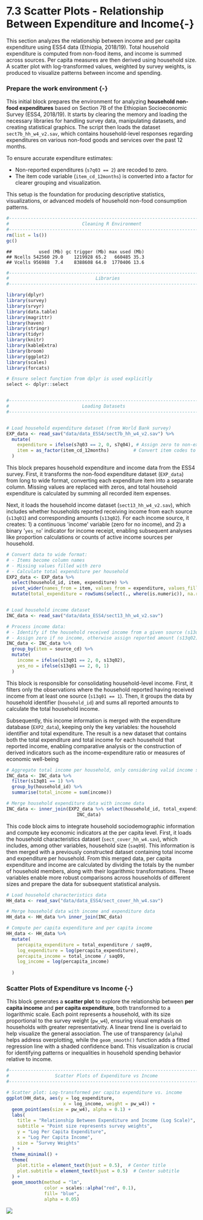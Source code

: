 

# 7.3 Scatter Plots - Relationship Between Expenditure and Income{-}

This section analyzes the relationship between income and per capita expenditure using ESS4 data (Ethiopia, 2018/19). Total household expenditure is computed from non-food items, and income is summed across sources. Per capita measures are then derived using household size. A scatter plot with log-transformed values, weighted by survey weights, is produced to visualize patterns between income and spending.

### Prepare the work environment {-}

This initial block prepares the environment for analyzing **household non-food expenditures** based on Section 7B of the Ethiopian Socioeconomic Survey (ESS4, 2018/19). It starts by clearing the memory and loading the necessary libraries for handling survey data, manipulating datasets, and creating statistical graphics. The script then loads the dataset `sect7b_hh_w4_v2.sav`, which contains household-level responses regarding expenditures on various non-food goods and services over the past 12 months.

To ensure accurate expenditure estimates:
- Non-reported expenditures (`s7q03 == 2`) are recoded to zero.
- The item code variable (`item_cd_12months`) is converted into a factor for clearer grouping and visualization.

This setup is the foundation for producing descriptive statistics, visualizations, or advanced models of household non-food consumption patterns.



``` r
#------------------------------------------------------------------------------#
#                           Cleaning R Environment                             #
#------------------------------------------------------------------------------#
rm(list = ls())  
gc()             
```

```
##          used (Mb) gc trigger (Mb) max used (Mb)
## Ncells 542560 29.0    1219928 65.2   660485 35.3
## Vcells 956988  7.4    8388608 64.0  1770406 13.6
```

``` r
#------------------------------------------------------------------------------#
#                                Libraries                                     #
#------------------------------------------------------------------------------#

library(dplyr)
library(survey)
library(srvyr)
library(data.table)
library(magrittr)
library(haven)
library(stringr)
library(tidyr)
library(knitr)
library(kableExtra)
library(broom)
library(ggplot2)
library(scales)
library(forcats)

# Ensure select function from dplyr is used explicitly
select <- dplyr::select


#------------------------------------------------------------------------------#
#                           Loading Datasets                                   #
#------------------------------------------------------------------------------#


# Load household expenditure dataset (from World Bank survey)
EXP_data <- read_sav("data/data_ESS4/sect7b_hh_w4_v2.sav") %>% 
  mutate(
    expenditure = ifelse(s7q03 == 2, 0, s7q04), # Assign zero to non-expenditures
    item = as_factor(item_cd_12months)         # Convert item codes to factors
  )
```

This block prepares household expenditure and income data from the ESS4 survey. First, it transforms the non-food expenditure dataset (`EXP_data`) from long to wide format, converting each expenditure item into a separate column. Missing values are replaced with zeros, and total household expenditure is calculated by summing all recorded item expenses.

Next, it loads the household income dataset (`sect13_hh_w4_v2.sav`), which includes whether households reported receiving income from each source (`s13q01`) and corresponding amounts (`s13q02`). For each income source, it creates: 1) a continuous 'income' variable (zero for no income), and 2) a binary '`yes_no`' indicator for income receipt, enabling subsequent analyses like proportion calculations or counts of active income sources per household.


``` r
# Convert data to wide format:
# - Items become column names
# - Missing values filled with zero
# - Calculate total expenditure per household
EXP2_data <- EXP_data %>% 
  select(household_id, item, expenditure) %>% 
  pivot_wider(names_from = item, values_from = expenditure, values_fill = list(expenditure = 0)) %>% 
  mutate(total_expenditure = rowSums(select(., where(is.numeric)), na.rm = TRUE))


# Load household income dataset
INC_data <- read_sav("data/data_ESS4/sect13_hh_w4_v2.sav")

# Process income data:
# - Identify if the household received income from a given source (s13q01)
# - Assign zero if no income, otherwise assign reported amount (s13q02)
INC_data <- INC_data %>% 
  group_by(item = source_cd) %>%
  mutate(
    income = ifelse(s13q01 == 2, 0, s13q02),
    yes_no = ifelse(s13q01 == 2, 0, 1)
  )
```

This block is responsible for consolidating household-level income. First, it filters only the observations where the household reported having received income from at least one source (`s13q01 == 1`). Then, it groups the data by household identifier (`household_id`) and sums all reported amounts to calculate the total household income.

Subsequently, this income information is merged with the expenditure database (`EXP2_data`), keeping only the key variables: the household identifier and total expenditure. The result is a new dataset that contains both the total expenditure and total income for each household that reported income, enabling comparative analysis or the construction of derived indicators such as the income-expenditure ratio or measures of economic well-being


``` r
# Aggregate total income per household, only considering valid income sources
INC_data <- INC_data %>%  
  filter(s13q01 == 1) %>% 
  group_by(household_id) %>% 
  summarise(total_income = sum(income))

# Merge household expenditure data with income data
INC_data <- inner_join(EXP2_data %>% select(household_id, total_expenditure),
                          INC_data)
```

This code block aims to integrate household sociodemographic information and compute key economic indicators at the per capita level. First, it loads the household characteristics dataset (`sect_cover_hh_w4.sav`), which includes, among other variables, household size (`saq09`). This information is then merged with a previously constructed dataset containing total income and expenditure per household. From this merged data, per capita expenditure and income are calculated by dividing the totals by the number of household members, along with their logarithmic transformations. These variables enable more robust comparisons across households of different sizes and prepare the data for subsequent statistical analysis.


``` r
# Load household characteristics data
HH_data <- read_sav("data/data_ESS4/sect_cover_hh_w4.sav")

# Merge household data with income and expenditure data
HH_data <- HH_data %>% inner_join(INC_data)

# Compute per capita expenditure and per capita income
HH_data <- HH_data %>%
  mutate(
    percapita_expenditure = total_expenditure / saq09,
    log_expenditure = log(percapita_expenditure),
    percapita_income = total_income / saq09,
    log_income = log(percapita_income)
    
  )
```

### Scatter Plots of Expenditure vs Income {-}

This block generates a **scatter plot** to explore the relationship between **per capita income** and **per capita expenditure**, both transformed to a logarithmic scale. Each point represents a household, with its size proportional to the survey weight (`pw_w4`), ensuring visual emphasis on households with greater representativity. A linear trend line is overlaid to help visualize the general association. The use of transparency (`alpha`) helps address overplotting, while the `geom_smooth()` function adds a fitted regression line with a shaded confidence band. This visualization is crucial for identifying patterns or inequalities in household spending behavior relative to income.


``` r
#------------------------------------------------------------------------------#
#                 Scatter Plots of Expenditure vs Income                       #
#------------------------------------------------------------------------------#

# Scatter plot: Log-transformed per capita expenditure vs. income
ggplot(HH_data, aes(y = log_expenditure, 
                     x = log_income, weight = pw_w4)) +
  geom_point(aes(size = pw_w4), alpha = 0.1) +
  labs(
    title = "Relationship Between Expenditure and Income (Log Scale)",
    subtitle = "Point size represents survey weights",
    y = "Log Per Capita Expenditure",
    x = "Log Per Capita Income",
    size = "Survey Weights"
  ) +
  theme_minimal() +
  theme(
    plot.title = element_text(hjust = 0.5),  # Center title
    plot.subtitle = element_text(hjust = 0.5)  # Center subtitle
  ) +
  geom_smooth(method = "lm", 
              color = scales::alpha("red", 0.1), 
              fill= "blue", 
              alpha = 0.05)
```



![](images/7.3/01_Scatter_plot.png)
